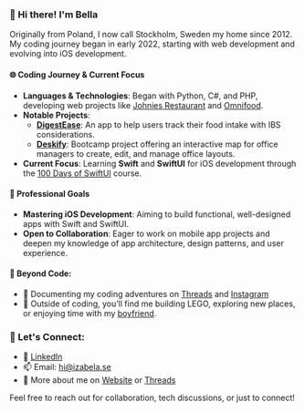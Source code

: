 ### 👋 Hi there! I'm Bella  
Originally from Poland, I now call Stockholm, Sweden my home since 2012. My coding journey began in early 2022, starting with web development and evolving into iOS development.

#### 🌐 Coding Journey & Current Focus
- **Languages & Technologies**: Began with Python, C#, and PHP, developing web projects like [Johnies Restaurant](https://github.com/izabela-marcinkowska/Restaurant-Project) and [Omnifood](https://github.com/izabela-marcinkowska/Omnifood-Project).
- **Notable Projects**: 
  - **[DigestEase](https://github.com/izabela-marcinkowska/digestEase)**: An app to help users track their food intake with IBS considerations.
  - **[Deskify](https://github.com/Purrgrammers/deskify)**: Bootcamp project offering an interactive map for office managers to create, edit, and manage office layouts.
- **Current Focus**: Learning **Swift** and **SwiftUI** for iOS development through the [100 Days of SwiftUI](https://www.hackingwithswift.com/100/swiftui) course.

#### 💼 Professional Goals
- **Mastering iOS Development**: Aiming to build functional, well-designed apps with Swift and SwiftUI.
- **Open to Collaboration**: Eager to work on mobile app projects and deepen my knowledge of app architecture, design patterns, and user experience.

#### 🌟 Beyond Code:
- 🎨 Documenting my coding adventures on [Threads](https://www.threads.net/@bugs_and_lemons) and [Instagram](https://www.instagram.com/bugs_and_lemons/)
- 🧩 Outside of coding, you’ll find me building LEGO, exploring new places, or enjoying time with my [boyfriend](https://johnie.se).

### 🤝 Let's Connect:
- 💼 [LinkedIn](https://www.linkedin.com/in/izabela-marcinkowska-199763199/)
- 📫 Email: [hi@izabela.se](mailto:hi@izabela.se)
- 📁 More about me on [Website](http://iabela.se) or [Threads](https://www.threads.net/@bugs_and_lemons)

Feel free to reach out for collaboration, tech discussions, or just to connect!
